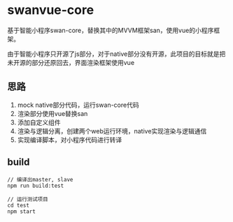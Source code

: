 


# swanvue-core

基于智能小程序swan-core，替换其中的MVVM框架san，使用vue的小程序框架。

由于智能小程序只开源了js部分，对于native部分没有开源，此项目的目标就是把未开源的部分还原回去，界面渲染框架使用vue

## 思路

1. mock native部分代码，运行swan-core代码
2. 渲染部分使用vue替换san
3. 添加自定义组件
4. 渲染与逻辑分离，创建两个web运行环境，native实现渲染与逻辑通信
4. 实现编译脚本，对小程序代码进行转译

## build
```shell
// 编译出master, slave
npm run build:test

// 运行测试项目
cd test
npm start
```
